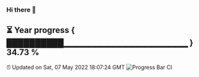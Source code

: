 ### Hi there 👋
⏳ Year progress { ██████████▁▁▁▁▁▁▁▁▁▁▁▁▁▁▁▁▁▁▁▁ } 34.73 %
---
⏰ Updated on Sat, 07 May 2022 18:07:24 GMT
![Progress Bar CI](https://github.com/Moyi321/Moyi321/workflows/Progress%20Bar%20CI/badge.svg)
